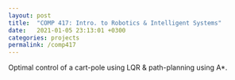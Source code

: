 ```yaml
---
layout: post
title:  "COMP 417: Intro. to Robotics & Intelligent Systems"
date:   2021-01-05 23:13:01 +0300
categories: projects
permalink: /comp417
---
```


Optimal control of a cart-pole using LQR & path-planning using A*.
